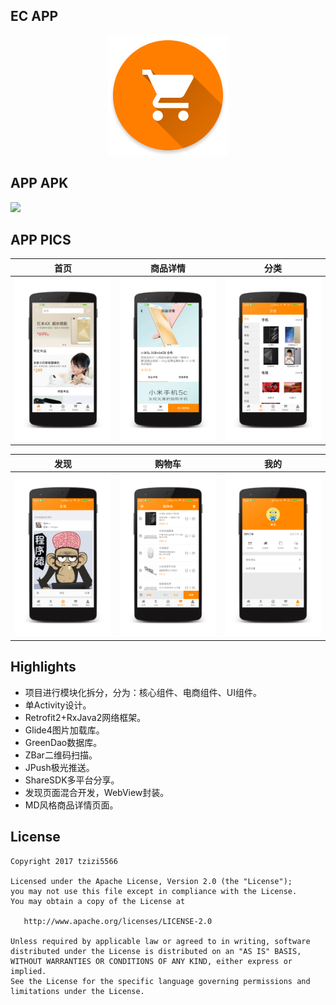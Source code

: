 ## EC APP ##
<div align="center">
	<img src="./art/ic_launcher.png" alt="icon">
</div>

## APP APK ##
[![](https://img.shields.io/badge/downloads-v%201.0-brightgreen.svg)](https://www.pgyer.com/nIfz)

## APP PICS ##
|首页|商品详情|分类|
|:-:|:-:|:-:|
|![首页](./art/01.png)|![商品详情](./art/02.png)|![分类](./art/03.png)|

|发现|购物车|我的|
|:-:|:-:|:-:|
|![发现](./art/04.png)|![购物车](./art/05.png)|![我的](./art/06.png)|

## Highlights ##
* 项目进行模块化拆分，分为：核心组件、电商组件、UI组件。
* 单Activity设计。
* Retrofit2+RxJava2网络框架。
* Glide4图片加载库。
* GreenDao数据库。
* ZBar二维码扫描。
* JPush极光推送。
* ShareSDK多平台分享。
* 发现页面混合开发，WebView封装。
* MD风格商品详情页面。

## License ##
``````
Copyright 2017 tzizi5566

Licensed under the Apache License, Version 2.0 (the "License");
you may not use this file except in compliance with the License.
You may obtain a copy of the License at

   http://www.apache.org/licenses/LICENSE-2.0

Unless required by applicable law or agreed to in writing, software
distributed under the License is distributed on an "AS IS" BASIS,
WITHOUT WARRANTIES OR CONDITIONS OF ANY KIND, either express or implied.
See the License for the specific language governing permissions and
limitations under the License.
``````
